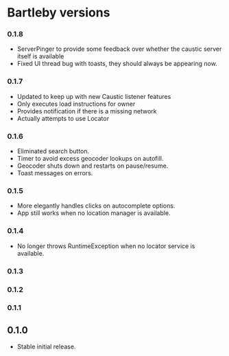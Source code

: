 # Bartleby versions

### 0.1.8

- ServerPinger to provide some feedback over whether
  the caustic server itself is available
- Fixed UI thread bug with toasts, they should always
  be appearing now.

### 0.1.7

- Updated to keep up with new Caustic listener features
- Only executes load instructions for owner
- Provides notification if there is a missing network
- Actually attempts to use Locator

### 0.1.6

- Eliminated search button.
- Timer to avoid excess geocoder lookups on autofill.
- Geocoder shuts down and restarts on pause/resume.
- Toast messages on errors.

### 0.1.5

- More elegantly handles clicks on autocomplete options.
- App still works when no location manager is available.

### 0.1.4

- No longer throws RuntimeException when no locator service is available.

### 0.1.3

### 0.1.2

### 0.1.1

## 0.1.0

- Stable initial release.